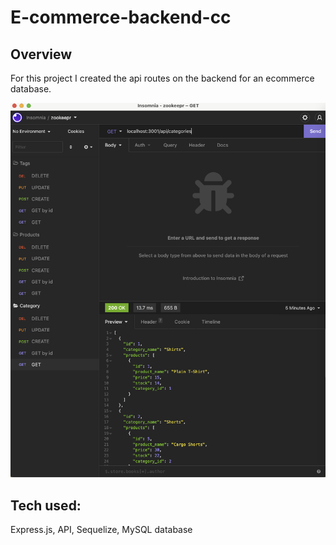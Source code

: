 # E-commerce-backend-cc

## Overview

For this project I created the api routes on the backend for an ecommerce database.

![screenshot of insomnia ecommerce database](./assets/images/ecom.jpg)

## Tech used:

Express.js, API, Sequelize, MySQL database
